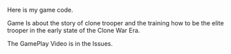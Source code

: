 Here is my game code.

Game Is about the story of clone trooper and the training how to be the elite trooper in the early state of the Clone War Era.

The GamePlay Video is in the Issues.
